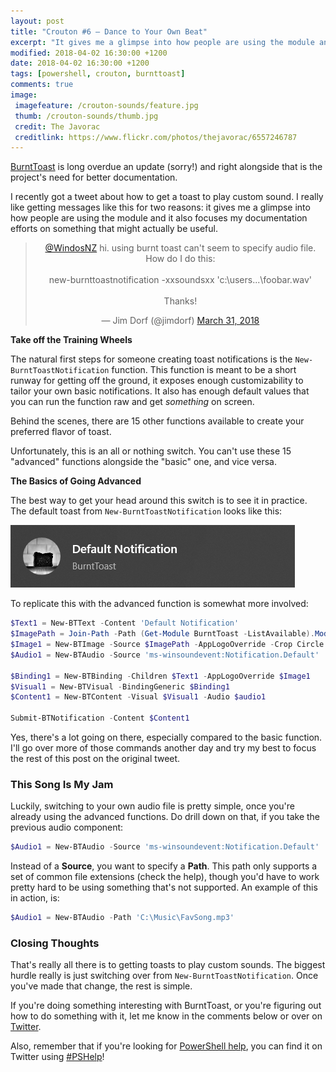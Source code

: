 ```yaml
---
layout: post
title: "Crouton #6 – Dance to Your Own Beat"
excerpt: "It gives me a glimpse into how people are using the module and it also focuses my documentation efforts on something that might actually be useful."
modified: 2018-04-02 16:30:00 +1200
date: 2018-04-02 16:30:00 +1200
tags: [powershell, crouton, burnttoast]
comments: true
image:
 imagefeature: /crouton-sounds/feature.jpg
 thumb: /crouton-sounds/thumb.jpg
 credit: The Javorac
 creditlink: https://www.flickr.com/photos/thejavorac/6557246787
---
```


[BurntToast](https://www.powershellgallery.com/packages/BurntToast) is long
overdue an update (sorry!) and right alongside that is the project's need for
better documentation.

I recently got a tweet about how to get a toast to play custom sound. I really
like getting messages like this for two reasons: it gives me a glimpse into how
people are using the module and it also focuses my documentation efforts on
something that might actually be useful.

<center><blockquote class="twitter-tweet" data-partner="tweetdeck"><p lang="en" dir="ltr"><a href="https://twitter.com/WindosNZ?ref_src=twsrc%5Etfw">@WindosNZ</a> hi.  using burnt toast can&#39;t seem to specify audio file.  How do I do this:<br><br>new-burnttoastnotification -xxsoundsxx &#39;c:\users...\foobar.wav&#39;<br><br>Thanks!</p>&mdash; Jim Dorf (@jimdorf) <a href="https://twitter.com/jimdorf/status/979940137080537089?ref_src=twsrc%5Etfw">March 31, 2018</a></blockquote>
<script async src="https://platform.twitter.com/widgets.js" charset="utf-8"></script></center>

**Take off the Training Wheels**

The natural first steps for someone creating toast notifications is the
`New-BurntToastNotification` function. This function is meant to be a short runway
for getting off the ground, it exposes enough customizability to tailor your own
basic notifications. It also has enough default values that you can run the
function raw and get *something* on screen.

Behind the scenes, there are 15 other functions available to create your
preferred flavor of toast.

Unfortunately, this is an all or nothing switch. You can't use these 15
"advanced" functions alongside the "basic" one, and vice versa.

**The Basics of Going Advanced**

The best way to get your head around this switch is to see it in practice. The
default toast from `New-BurntToastNotification` looks like this:

[![Default Toast](/images/crouton-sounds/defaulttoast.png)](/images/crouton-sounds/defaulttoast.png)

To replicate this with the advanced function is somewhat more involved:

```powershell
$Text1 = New-BTText -Content 'Default Notification'
$ImagePath = Join-Path -Path (Get-Module BurntToast -ListAvailable).ModuleBase -ChildPath 'Images\BurntToast.png'
$Image1 = New-BTImage -Source $ImagePath -AppLogoOverride -Crop Circle
$Audio1 = New-BTAudio -Source 'ms-winsoundevent:Notification.Default'

$Binding1 = New-BTBinding -Children $Text1 -AppLogoOverride $Image1
$Visual1 = New-BTVisual -BindingGeneric $Binding1
$Content1 = New-BTContent -Visual $Visual1 -Audio $audio1

Submit-BTNotification -Content $Content1
```

Yes, there's a lot going on there, especially compared to the basic function.
I'll go over more of those commands another day and try my best to focus the rest of
this post on the original tweet.

### This Song Is My Jam

Luckily, switching to your own audio file is pretty simple, once you're already
using the advanced functions. Do drill down on that, if you take the previous
audio component:

```powershell
$Audio1 = New-BTAudio -Source 'ms-winsoundevent:Notification.Default'
```

Instead of a **Source**, you want to specify a **Path**. This path only supports
a set of common file extensions (check the help), though you'd have to work
pretty hard to be using something that's not supported. An example of this in
action, is:

```powershell
$Audio1 = New-BTAudio -Path 'C:\Music\FavSong.mp3'
```

### Closing Thoughts

That's really all there is to getting toasts to play custom sounds. The biggest
hurdle really is just switching over from `New-BurntToastNotification`. Once
you've made that change, the rest is simple.

If you're doing something interesting with BurntToast, or you're figuring out
how to do something with it, let me know in the comments below or over on
[Twitter](https://twitter.com/WindosNZ).

Also, remember that if you're looking for [PowerShell
help](https://king.geek.nz/2018/03/20/pshelp-twitter/), you can find it on
Twitter using
[\#PSHelp](https://twitter.com/search?f=tweets&vertical=default&q=%23pshelp&src=typd)!
